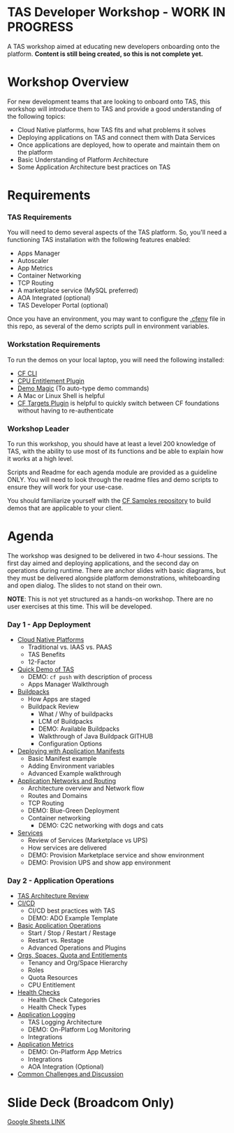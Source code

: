 # TAS Developer Workshop - WORK IN PROGRESS
A TAS workshop aimed at educating new developers onboarding onto the platform.  **Content is still being created, so this is not complete yet.**

# Workshop Overview
For new development teams that are looking to onboard onto TAS, this workshop will introduce them to TAS and provide a good understanding of the following topics:
* Cloud Native platforms, how TAS fits and what problems it solves
* Deploying applications on TAS and connect them with Data Services
* Once applications are deployed, how to operate and maintain them on the platform
* Basic Understanding of Platform Architecture
* Some Application Architecture best practices on TAS

# Requirements
### TAS Requirements
You will need to demo several aspects of the TAS platform.  So, you'll need a functioning TAS installation with the following features enabled:
* Apps Manager
* Autoscaler
* App Metrics
* Container Networking
* TCP Routing
* A marketplace service (MySQL preferred)
* AOA Integrated (optional)
* TAS Developer Portal (optional)
  
Once you have an environment, you may want to configure the [.cfenv](./.cfenv) file in this repo, as several of the demo scripts pull in environment variables.

### Workstation Requirements
To run the demos on your local laptop, you will need the following installed:
* [CF CLI](https://github.com/cloudfoundry/cli)
* [CPU Entitlement Plugin](https://github.com/cloudfoundry/cpu-entitlement-plugin)
* [Demo Magic](https://github.com/paxtonhare/demo-magic) (To auto-type demo commands)
* A Mac or Linux Shell is helpful
* [CF Targets Plugin](https://github.com/guidowb/cf-targets-plugin) is helpful to quickly switch between CF foundations without having to re-authenticate

### Workshop Leader
To run this workshop, you should have at least a level 200 knowledge of TAS, with the ability to use most of its functions and be able to explain how it works at a high level.

Scripts and Readme for each agenda module are provided as a guideline ONLY.  You will need to look through the readme files and demo scripts to ensure they will work for your use-case.

You should familiarize yourself with the [CF Samples repository](https://github.com/cloudfoundry-samples) to build demos that are applicable to your client.  


# Agenda
The workshop was designed to be delivered in two 4-hour sessions.  The first day aimed and deploying applications, and the second day on operations during runtime.  There are anchor slides with basic diagrams, but they must be delivered alongside platform demonstrations, whiteboarding and open dialog.  The slides to not stand on their own.

**NOTE**: This is not yet structured as a hands-on workshop.  There are no user exercises at this time.  This will be developed.

### Day 1 - App Deployment
* [Cloud Native Platforms](./01_CloudNative/readme.md)
  * Traditional vs. IAAS vs. PAAS
  * TAS Benefits
  * 12-Factor
* [Quick Demo of TAS](./02_QuickDemo/readme.md)
  * DEMO: `cf push` with description of process
  * Apps Manager Walkthrough
* [Buildpacks](./03_Buildpacks/readme.md)
  * How Apps are staged
  * Buildpack Review
    * What / Why of buildpacks
    * LCM of Buildpacks
    * DEMO: Available Buildpacks
    * Walkthrough of Java Buildpack GITHUB
    * Configuration Options
* [Deploying with Application Manifests](./04_Manifests/readme.md)
  * Basic Manifest example
  * Adding Environment variables
  * Advanced Example walkthrough
* [Application Networks and Routing](./05_Networking/readme.md)
  * Architecture overview and Network flow
  * Routes and Domains
  * TCP Routing
  * DEMO: Blue-Green Deployment
  * Container networking
    * DEMO: C2C networking with dogs and cats
* [Services](./06_Services/readme.md)
  * Review of Services (Marketplace vs UPS)
  * How services are delivered
  * DEMO: Provision Marketplace service and show environment
  * DEMO: Provision UPS and show app environment

### Day 2 - Application Operations
* [TAS Architecture Review](./07_ArchReview/readme.md)
* [CI/CD](./08_CICD/readme.md)
  * CI/CD best practices with TAS
  * DEMO: ADO Example Template
* [Basic Application Operations](./09_AppOps/readme.md)
  * Start / Stop / Restart / Restage
  * Restart vs. Restage
  * Advanced Operations and Plugins
* [Orgs, Spaces, Quota and Entitlements](./10_OrgSpaceQuota/readme.md)
  * Tenancy and Org/Space Hierarchy
  * Roles
  * Quota Resources
  * CPU Entitlement
* [Health Checks](./11_HealthCheck/readme.md)
  * Health Check Categories
  * Health Check Types
* [Application Logging](./12_Logging/readme.md)
  * TAS Logging Architecture
  * DEMO: On-Platform Log Monitoring
  * Integrations
* [Application Metrics](./13_Metrics/readme.md)
  * DEMO: On-Platform App Metrics
  * Integrations
  * AOA Integration (Optional)
* [Common Challenges and Discussion](./14_Challenges/readme.md)

# Slide Deck (Broadcom Only)
[Google Sheets LINK](https://docs.google.com/presentation/d/1p4WGFhp0dRnb1-GPNesBubDjfELID5Pz/edit?usp=sharing&ouid=101770750454829329029&rtpof=true&sd=true)

